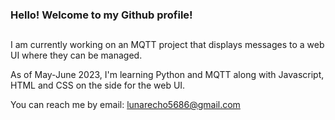### Hello! Welcome to my Github profile!
##

I am currently working on an MQTT project that displays messages to a web UI where they can be managed. <br>

As of May-June 2023, I'm learning Python and MQTT along with Javascript, HTML and CSS on the side for the web UI.</br>


You can reach me by email: lunarecho5686@gmail.com

